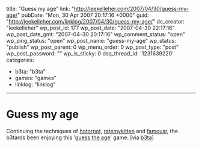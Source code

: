title: "Guess my age"
link: "http://leekelleher.com/2007/04/30/guess-my-age/"
pubDate: "Mon, 30 Apr 2007 20:17:16 +0000"
guid: "http://leekelleher.com/linklog/2007/04/30/guess-my-age/"
dc_creator: "leekelleher"
wp_post_id: 177
wp_post_date: "2007-04-30 22:17:16"
wp_post_date_gmt: "2007-04-30 20:17:16"
wp_comment_status: "open"
wp_ping_status: "open"
wp_post_name: "guess-my-age"
wp_status: "publish"
wp_post_parent: 0
wp_menu_order: 0
wp_post_type: "post"
wp_post_password: ""
wp_is_sticky: 0
dsq_thread_id: '1231639220'
categories:
  - b3ta: "b3ta"
  - games: "games"
  - linklog: "linklog"

---

# Guess my age

Continuing the techniques of <a href="http://www.hotornot.com/">hotornot</a>, <a href="http://kittenwar.com/">ratemykitten</a> and <a href="http://www.famousr.com/">famousr</a>, the b3tards been enjoying this '<a href="http://www.guessmyage.net/">guess the age</a>' game. [via <a href="http://b3ta.com/newsletter/issue274/">b3ta</a>]